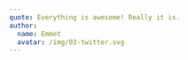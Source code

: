 ```yaml
---
quote: Everything is awesome! Really it is.
author:
  name: Emmet
  avatar: /img/03-twitter.svg
---
```

